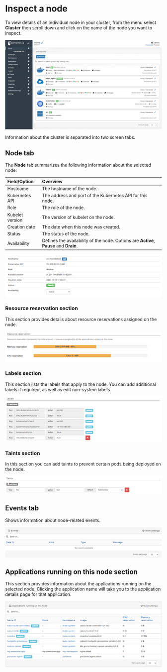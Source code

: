 # Inspect a node

To view details of an individual node in your cluster, from the menu select **Cluster** then scroll down and click on the name of the node you want to inspect.

![](../../../.gitbook/assets/be-cluster-node-1.gif)

Information about the cluster is separated into two screen tabs.

## Node tab

The **Node** tab summarizes the following information about the selected node:

| Field/Option | Overview |
| :--- | :--- |
| Hostname | The hostname of the node. |
| Kubernetes API | The address and port of the Kubernetes API for this node. |
| Role | The role of the node. |
| Kubelet version | The version of kubelet on the node. |
| Creation date | The date when this node was created. |
| Status | The status of the node. |
| Availability | Defines the availability of the node. Options are **Active**, **Pause** and **Drain**. |

![](../../../.gitbook/assets/cluster-node-2.png)

### Resource reservation section

This section provides details about resource reservations assigned on the node.

![](../../../.gitbook/assets/cluster-node-3.png)

### Labels section

This section lists the labels that apply to the node. You can add additional labels if required, as well as edit non-system labels.

![](../../../.gitbook/assets/cluster-node-4.png)

### Taints section

In this section you can add taints to prevent certain pods being deployed on the node.

![](../../../.gitbook/assets/cluster-node-5.png)

## Events tab

Shows information about node-related events.

![](../../../.gitbook/assets/cluster-node-6.png)

## Applications running on this node section

This section provides information about the applications running on the selected node. Clicking the application name will take you to the application details page for that application.

![](../../../.gitbook/assets/cluster-node-7.png)

